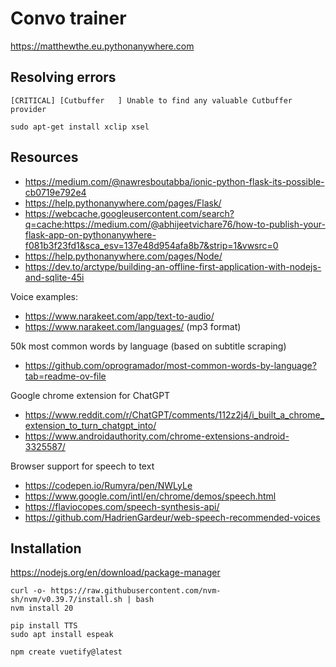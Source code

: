 # Convo trainer

https://matthewthe.eu.pythonanywhere.com

## Resolving errors

```
[CRITICAL] [Cutbuffer   ] Unable to find any valuable Cutbuffer provider
```

```
sudo apt-get install xclip xsel
```

## Resources

- https://medium.com/@nawresboutabba/ionic-python-flask-its-possible-cb0719e792e4
- https://help.pythonanywhere.com/pages/Flask/
- https://webcache.googleusercontent.com/search?q=cache:https://medium.com/@abhijeetvichare76/how-to-publish-your-flask-app-on-pythonanywhere-f081b3f23fd1&sca_esv=137e48d954afa8b7&strip=1&vwsrc=0
- https://help.pythonanywhere.com/pages/Node/
- https://dev.to/arctype/building-an-offline-first-application-with-nodejs-and-sqlite-45i

Voice examples:
- https://www.narakeet.com/app/text-to-audio/
- https://www.narakeet.com/languages/ (mp3 format)

50k most common words by language (based on subtitle scraping)
- https://github.com/oprogramador/most-common-words-by-language?tab=readme-ov-file

Google chrome extension for ChatGPT
- https://www.reddit.com/r/ChatGPT/comments/112z2j4/i_built_a_chrome_extension_to_turn_chatgpt_into/
- https://www.androidauthority.com/chrome-extensions-android-3325587/

Browser support for speech to text
- https://codepen.io/Rumyra/pen/NWLyLe
- https://www.google.com/intl/en/chrome/demos/speech.html
- https://flaviocopes.com/speech-synthesis-api/
- https://github.com/HadrienGardeur/web-speech-recommended-voices

## Installation

https://nodejs.org/en/download/package-manager

```
curl -o- https://raw.githubusercontent.com/nvm-sh/nvm/v0.39.7/install.sh | bash
nvm install 20
```

```
pip install TTS
sudo apt install espeak
```

```
npm create vuetify@latest
```